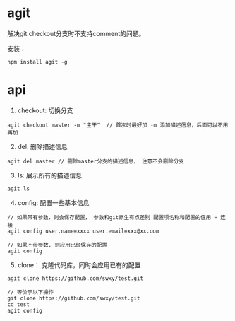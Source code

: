 # agit
解决git checkout分支时不支持comment的问题。

安装：
```
npm install agit -g
```

# api
1. checkout: 切换分支
  ```
  agit checkout master -m "主干"  // 首次时最好加 -m 添加描述信息，后面可以不用再加
  ```

2. del: 删除描述信息
  ```
  agit del master // 删除master分支的描述信息， 注意不会删除分支
  ```

3. ls: 展示所有的描述信息
  ```
  agit ls
  ```
4. config: 配置一些基本信息
  ```
  // 如果带有参数，则会保存配置， 参数和git原生有点差别 配置项名称和配置的值用 = 连接
  agit config user.name=xxxx user.email=xxx@xx.com

  // 如果不带参数, 则应用已经保存的配置
  agit config
  ```
5. clone： 克隆代码库，同时会应用已有的配置
  ```
  agit clone https://github.com/swxy/test.git

  // 等价于以下操作
  git clone https://github.com/swxy/test.git
  cd test
  agit config
  ```
